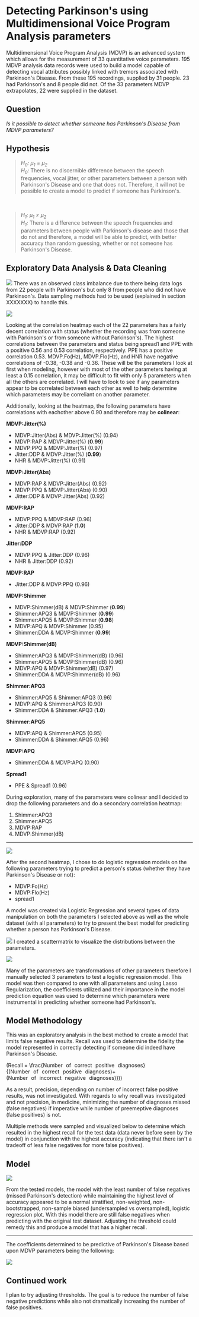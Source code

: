 # Detecting Parkinson's using Multidimensional Voice Program Analysis parameters

Multidimensional Voice Program Analysis (MDVP) is an advanced system which allows for the measurement of 33 quantitative voice parameters. 195 MDVP analysis data records were used to build a model capable of detecting vocal attributes possibly linked with tremors associated with Parkinson's Disease. From these 195 recordings, supplied by 31 people. 23 had Parkinson's and 8 people did not. Of the 33 parameters MDVP extrapolates, 22 were supplied in the dataset.

## Question
*Is it possible to detect whether someone has Parkinson's Disease from MDVP parameters?*

## Hypothesis

> *H<sub>0</sub>: μ<sub>1</sub> =  μ<sub>2</sub>*<br>
>*H<sub>0</sub>:* There is no discernible difference between the speech frequencies, vocal jitter, or other parameters between a person with Parkinson's Disease and one that does not. Therefore, it will not be possible to create a model to predict if someone has Parkinson's.


　



>*H<sub>1</sub>: μ<sub>1</sub> ≠  μ<sub>2</sub>*<br>
> *H<sub>1</sub>:* There is a difference between the speech frequencies and parameters between people with Parkinson's disease and those that do not and therefore, a model will be able to predict, with better accuracy than random guessing, whether or not someone has Parkinson's Disease.

## Exploratory Data Analysis & Data Cleaning

![](images/class_imbalance.png)
There was an observed class imbalance due to there being data logs from 22 people with Parkinson's but only 8 from people who did not have Parkinson's. Data sampling methods had to be used (explained in section XXXXXXX) to handle this.


![](images/initital_heatmap.png)

Looking at the correlation heatmap each of the 22 parameters has a fairly decent correlation with status (whether the recording was from someone with Parkinson's or from someone without Parkinson's). The highest correlations between the parameters and status being spread1 and PPE with a positive 0.56 and 0.53 correlation, respectively. PPE has a positive correlation 0.53. MDVP.Fo(Hz), MDVP.Flo(Hz), and HNR have negative correlations of -0.38, -0.38 and -0.36. These will be the parameters I look at first when modeling, however with most of the other parameters having at least a 0.15 correlation, it may be difficult to fit with only 5 parameters when all the others are correlated. I will have to look to see if any parameters appear to be correlated between each other as well to help determine which parameters may be correliant on another parameter.

Additionally, looking at the heatmap, the following parameters have correlations with eachother above 0.90 and therefore may be **colinear**:

**MDVP:Jitter(%)**
- MDVP:Jitter(Abs) & MDVP:Jitter(%) (0.94)
- MDVP:RAP & MDVP:Jitter(%) (**0.99**)
- MDVP:PPQ & MDVP:Jitter(%) (0.97)
- Jitter:DDP & MDVP:Jitter(%) (**0.99**)
- NHR & MDVP:Jitter(%) (0.91)

**MDVP:Jitter(Abs)**
- MDVP:RAP & MDVP:Jitter(Abs) (0.92)
- MDVP:PPQ & MDVP:Jitter(Abs) (0.90)
- Jitter:DDP & MDVP:Jitter(Abs) (0.92)

**MDVP:RAP**
- MDVP:PPQ & MDVP:RAP (0.96)
- Jitter:DDP & MDVP:RAP (**1.0**)
- NHR & MDVP:RAP (0.92)

**Jitter:DDP**
- MDVP:PPQ & Jitter:DDP (0.96)
- NHR & Jitter:DDP (0.92)

**MDVP:RAP**
- Jitter:DDP & MDVP:PPQ (0.96)

**MDVP:Shimmer**
- MDVP:Shimmer(dB) & MDVP:Shimmer (**0.99**)
- Shimmer:APQ3 & MDVP:Shimmer (**0.99**)
- Shimmer:APQ5 & MDVP:Shimmer (**0.98**)
- MDVP:APQ & MDVP:Shimmer (0.95)
- Shimmer:DDA & MDVP:Shimmer (**0.99**)

**MDVP:Shimmer(dB)**
- Shimmer:APQ3 & MDVP:Shimmer(dB) (0.96)
- Shimmer:APQ5 & MDVP:Shimmer(dB) (0.96)
- MDVP:APQ & MDVP:Shimmer(dB) (0.97)
- Shimmer:DDA & MDVP:Shimmer(dB) (0.96)

**Shimmer:APQ3**
- Shimmer:APQ5 & Shimmer:APQ3 (0.96)
- MDVP:APQ & Shimmer:APQ3 (0.90)
- Shimmer:DDA & Shimmer:APQ3 (**1.0**)

**Shimmer:APQ5**
- MDVP:APQ & Shimmer:APQ5 (0.95)
- Shimmer:DDA & Shimmer:APQ5 (0.96)

**MDVP:APQ**
- Shimmer:DDA & MDVP:APQ (0.90)

**Spread1**
- PPE & Spread1 (0.96)

During exploration, many of the parameters were colinear and I decided to drop the following parameters and do a secondary correlation heatmap:
1. Shimmer:APQ3
2. Shimmer:APQ5
3. MDVP:RAP
4. MDVP:Shimmer(dB)

---

![](images/second_heatmap.png)

After the second heatmap, I chose to do logistic regression models on the following parameters trying to predict a person's status (whether they have Parkinson's Disease or not):
- MDVP:Fo(Hz)
- MDVP:Flo(Hz)
- spread1

A model was created via Logistic Regression and several types of data manipulation on both the parameters I selected above as well as the whole dataset (with all parameters) to try to present the best model for predicting whether a person has Parkinson's Disease.



![](images/my_scatter.png)
I created a scattermatrix to visualize the distributions between the parameters.

![](images/my_heatmap.png)

Many of the parameters are transformations of other parameters therefore I manually selected 3 parameters to test a logistic regression model. This model was then compared to one with all parameters and using Lasso Regularization, the coefficients utilized and their importance in the model prediction equation was used to determine which parameters were instrumental in predicting whether someone had Parkinson's.

## Model Methodology
This was an exploratory analysis in the best method to create a model that limits false negative results. Recall was used to determine the fidelity the model represented in correctly detecting if someone did indeed have Parkinson's Disease.

 \(Recall = \frac{Number of correct positive diagnoses}{(Number of correct positive diagnoses)+(Number of incorrect negative diagnoses)}\))

As a result, precision, depending on number of incorrect false positive results, was not investigated. With regards to why recall was investigated and not precision, in medicine, minimizing the number of diagnoses missed (false negatives) if imperative while number of preemeptive diagnoses (false positives) is not.

Multiple methods were sampled and visualized below to determine which resulted in the highest recall for the test data (data never before seen by the model) in conjunction with the highest accuracy (indicating that there isn't a tradeoff of less false negatives for more false positives).

## Model
![](images/boxplotcomparison.png)

From the tested models, the model with the least number of false negatives (missed Parkinson's detection) while maintaining the highest level of accuracy appeared to be a normal stratified, non-weighted, non-bootstrapped, non-sample biased (undersampled vs oversampled), logistic regression plot. With this model there are still false negatives when predicting with the original test dataset. Adjusting the threshold could remedy this and produce a model that has a higher recall.

---

The coefficients determined to be predictive of Parkinson's Disease based upon MDVP parameters being the following:

![](images/coefficients.png)

## Continued work
I plan to try adjusting thresholds. The goal is to reduce the number of false negative predictions while also not dramatically increasing the number of false positives.
